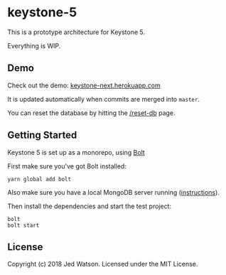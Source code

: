 # keystone-5

This is a prototype architecture for Keystone 5.

Everything is WIP.

## Demo

Check out the demo: [keystone-next.herokuapp.com](http://keystone-next.herokuapp.com)

It is updated automatically when commits are merged into `master`.

You can reset the database by hitting the [/reset-db](http://keystone-next.herokuapp.com/reset-db)
page.

## Getting Started

Keystone 5 is set up as a monorepo, using [Bolt](http://boltpkg.com/)

First make sure you've got Bolt installed:

```
yarn global add bolt
```

Also make sure you have a local MongoDB server running ([instructions](https://docs.mongodb.com/getting-started/shell/installation/)).

Then install the dependencies and start the test project:

```
bolt
bolt start
```

## License

Copyright (c) 2018 Jed Watson. Licensed under the MIT License.
